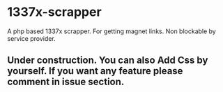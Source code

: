# 1337x-scrapper
A php based 1337x scrapper. For getting magnet links. Non blockable by service provider.


## Under construction. You can also Add Css by yourself. If you want any feature please comment in issue section.

